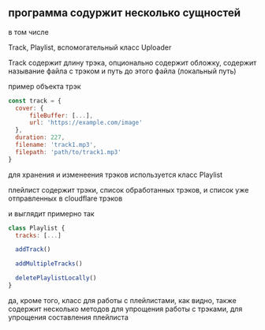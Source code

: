 ## программа содуржит несколько сущностей

в том числе

Track, Playlist, вспомогательный класс Uploader

Track содержит длину трэка, опционально содержит обложку, содержит называние файла с трэком и путь до этого файла (локальный путь)

пример объекта трэк

```javascript
const track = {
  cover: {
      fileBuffer: [...],
      url: 'https://example.com/image'
  },
  duration: 227,
  filename: 'track1.mp3',
  filepath: 'path/to/track1.mp3'
}
```

для хранения и изменеения трэков используется класс Playlist

плейлист содержит трэки, список обработанных трэков, и список уже отправленных в cloudflare трэков

и выглядит примерно так


```javascript
class Playlist {
  tracks: [...]

  addTrack()

  addMultipleTracks()

  deletePlaylistLocally()
}
```

да, кроме того, класс для работы с плейлистами, как видно, также содержит несколько методов для упрощения работы с трэками, для упрощения составления плейлиста

